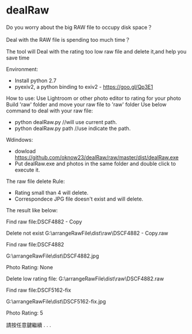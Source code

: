 # dealRaw
Do you worry about the big RAW file to occupy disk space？

Deal with the RAW file is spending too much time？

The tool will Deal with the rating too low raw file and delete it,and help you save time

Environment:
- Install python 2.7
- pyexiv2, a python binding to exiv2 - https://goo.gl/Qp3E1

How to use:
Use Lightroom or other photo editor to rating for your photo
Build 'raw' folder and move your raw file to 'raw' folder
Use below command to deal with your raw file:
- python dealRaw.py //will use current path.
- python dealRaw.py path //use indicate the path.

Wdindows:
- dowload https://github.com/oknow23/dealRaw/raw/master/dist/dealRaw.exe
- Put dealRaw.exe and photos in the same folder and double click to execute it.

The raw file delete Rule:
- Rating small than 4 will delete.
- Correspondece JPG file doesn't exist and will delete.

The result like below:

Find raw file:DSCF4882 - Copy

Delete not exist G:\arrangeRawFile\dist\raw\DSCF4882 - Copy.raw


Find raw file:DSCF4882

G:\arrangeRawFile\dist\DSCF4882.jpg

Photo Rating: None

Delete low rating file: G:\arrangeRawFile\dist\raw\DSCF4882.raw


Find raw file:DSCF5162-fix

G:\arrangeRawFile\dist\DSCF5162-fix.jpg

Photo Rating: 5

請按任意鍵繼續 . . .
